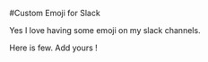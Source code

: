#Custom Emoji for Slack

Yes I love having some emoji on my slack channels.

Here is few. Add yours !

